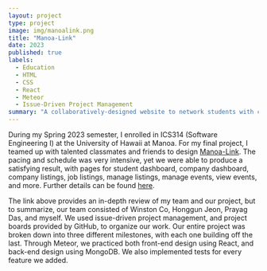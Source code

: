```yaml
---
layout: project
type: project
image: img/manoalink.png
title: "Manoa-Link"
date: 2023
published: true
labels:
  - Education
  - HTML
  - CSS
  - React
  - Meteor
  - Issue-Driven Project Management
summary: "A collaboratively-designed website to network students with companies."
---
```


During my Spring 2023 semester, I enrolled in ICS314 (Software Engineering I) at the University of Hawaii at Manoa. For my final project, I teamed up with talented classmates and friends to design [Manoa-Link](https://manoalink.site). The pacing and schedule was very intensive, yet we were able to produce a satisfying result, with pages for student dashboard, company dashboard, company listings, job listings, manage listings, manage events, view events, and more. Further details can be found [here](https://uhmanoalink.github.io/).

The link above provides an in-depth review of my team and our project, but to summarize, our team consisted of Winston Co, Honggun Jeon, Prayag Das, and myself. We used issue-driven project management, and project boards provided by GitHub, to organize our work. Our entire project was broken down into three different milestones, with each one building off the last. Through Meteor, we practiced both front-end design using React, and back-end design using MongoDB. We also implemented tests for every feature we added.
